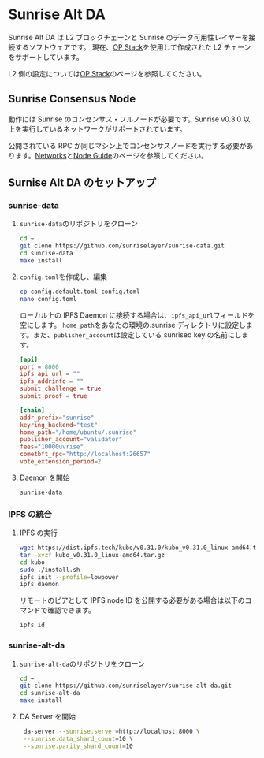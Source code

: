 # Sunrise Alt DA

Sunrise Alt DA は L2 ブロックチェーンと Sunrise のデータ可用性レイヤーを接続するソフトウェアです。
現在、[OP Stack](./optimism.md)を使用して作成された L2 チェーンをサポートしています。

L2 側の設定については[OP Stack](./optimism.md)のページを参照してください。

## Sunrise Consensus Node

動作には Sunrise のコンセンサス・フルノードが必要です。Sunrise v0.3.0 以上を実行しているネットワークがサポートされています。

公開されている RPC か同じマシン上でコンセンサスノードを実行する必要があります。[Networks](../../networks/README.md)と[Node Guide](../consensus/README.md)のページを参照してください。

## Surnise Alt DA のセットアップ

### sunrise-data

1. `sunrise-data`のリポジトリをクローン

   ```bash
   cd ~
   git clone https://github.com/sunriselayer/sunrise-data.git
   cd sunrise-data
   make install
   ```

1. `config.toml`を作成し、編集

   ```bash
   cp config.default.toml config.toml
   nano config.toml
   ```

   ローカル上の IPFS Daemon に接続する場合は、`ipfs_api_url`フィールドを空にします。
   `home_path`をあなたの環境の.sunrise ディレクトリに設定します。また、`publisher_account`は設定している sunrised key の名前にします。

   ```toml
   [api]
   port = 8000
   ipfs_api_url = ""
   ipfs_addrinfo = ""
   submit_challenge = true
   submit_proof = true

   [chain]
   addr_prefix="sunrise"
   keyring_backend="test"
   home_path="/home/ubuntu/.sunrise"
   publisher_account="validator"
   fees="10000uvrise"
   cometbft_rpc="http://localhost:26657"
   vote_extension_period=2
   ```

1. Daemon を開始

   ```bash
   sunrise-data
   ```

### IPFS の統合

1. IPFS の実行

   ```bash
   wget https://dist.ipfs.tech/kubo/v0.31.0/kubo_v0.31.0_linux-amd64.tar.gz
   tar -xvzf kubo_v0.31.0_linux-amd64.tar.gz
   cd kubo
   sudo ./install.sh
   ipfs init --profile=lowpower
   ipfs daemon
   ```

   リモートのピアとして IPFS node ID を公開する必要がある場合は以下のコマンドで確認できます。

   ```bash
   ipfs id
   ```

### sunrise-alt-da

1. `sunrise-alt-da`のリポジトリをクローン

   ```bash
   cd ~
   git clone https://github.com/sunriselayer/sunrise-alt-da.git
   cd sunrise-alt-da
   make install
   ```

1. DA Server を開始

   ```bash
    da-server --sunrise.server=http://localhost:8000 \
    --sunrise.data_shard_count=10 \
    --sunrise.parity_shard_count=10
   ```
